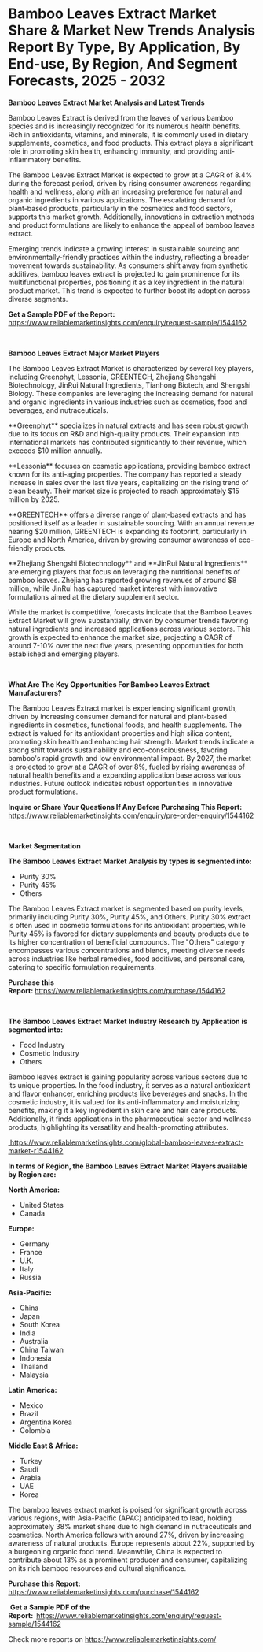 <p><h1>Bamboo Leaves Extract Market Share & Market New Trends Analysis Report By Type, By Application, By End-use, By Region, And Segment Forecasts, 2025 - 2032</h1></p><p><strong>Bamboo Leaves Extract Market Analysis and Latest Trends</strong></p>
<p><p>Bamboo Leaves Extract is derived from the leaves of various bamboo species and is increasingly recognized for its numerous health benefits. Rich in antioxidants, vitamins, and minerals, it is commonly used in dietary supplements, cosmetics, and food products. This extract plays a significant role in promoting skin health, enhancing immunity, and providing anti-inflammatory benefits.</p><p>The Bamboo Leaves Extract Market is expected to grow at a CAGR of 8.4% during the forecast period, driven by rising consumer awareness regarding health and wellness, along with an increasing preference for natural and organic ingredients in various applications. The escalating demand for plant-based products, particularly in the cosmetics and food sectors, supports this market growth. Additionally, innovations in extraction methods and product formulations are likely to enhance the appeal of bamboo leaves extract.</p><p>Emerging trends indicate a growing interest in sustainable sourcing and environmentally-friendly practices within the industry, reflecting a broader movement towards sustainability. As consumers shift away from synthetic additives, bamboo leaves extract is projected to gain prominence for its multifunctional properties, positioning it as a key ingredient in the natural product market. This trend is expected to further boost its adoption across diverse segments.</p></p>
<p><strong>Get a Sample PDF of the Report:&nbsp;</strong> <a href="https://www.reliablemarketinsights.com/enquiry/request-sample/1544162?utm_campaign=2183&utm_medium=2&utm_source=Github&utm_content=ia&utm_term=02042025&utm_id=bamboo-leaves-extract">https://www.reliablemarketinsights.com/enquiry/request-sample/1544162</a></p>
<p>&nbsp;</p>
<p><strong>Bamboo Leaves Extract Major Market Players</strong></p>
<p><p>The Bamboo Leaves Extract Market is characterized by several key players, including Greenphyt, Lessonia, GREENTECH, Zhejiang Shengshi Biotechnology, JinRui Natural Ingredients, Tianhong Biotech, and Shengshi Biology. These companies are leveraging the increasing demand for natural and organic ingredients in various industries such as cosmetics, food and beverages, and nutraceuticals.</p><p>**Greenphyt** specializes in natural extracts and has seen robust growth due to its focus on R&D and high-quality products. Their expansion into international markets has contributed significantly to their revenue, which exceeds $10 million annually.</p><p>**Lessonia** focuses on cosmetic applications, providing bamboo extract known for its anti-aging properties. The company has reported a steady increase in sales over the last five years, capitalizing on the rising trend of clean beauty. Their market size is projected to reach approximately $15 million by 2025.</p><p>**GREENTECH** offers a diverse range of plant-based extracts and has positioned itself as a leader in sustainable sourcing. With an annual revenue nearing $20 million, GREENTECH is expanding its footprint, particularly in Europe and North America, driven by growing consumer awareness of eco-friendly products.</p><p>**Zhejiang Shengshi Biotechnology** and **JinRui Natural Ingredients** are emerging players that focus on leveraging the nutritional benefits of bamboo leaves. Zhejiang has reported growing revenues of around $8 million, while JinRui has captured market interest with innovative formulations aimed at the dietary supplement sector.</p><p>While the market is competitive, forecasts indicate that the Bamboo Leaves Extract Market will grow substantially, driven by consumer trends favoring natural ingredients and increased applications across various sectors. This growth is expected to enhance the market size, projecting a CAGR of around 7-10% over the next five years, presenting opportunities for both established and emerging players.</p></p>
<p>&nbsp;</p>
<p><strong>What Are The Key Opportunities For Bamboo Leaves Extract Manufacturers?</strong></p>
<p><p>The Bamboo Leaves Extract market is experiencing significant growth, driven by increasing consumer demand for natural and plant-based ingredients in cosmetics, functional foods, and health supplements. The extract is valued for its antioxidant properties and high silica content, promoting skin health and enhancing hair strength. Market trends indicate a strong shift towards sustainability and eco-consciousness, favoring bamboo's rapid growth and low environmental impact. By 2027, the market is projected to grow at a CAGR of over 8%, fueled by rising awareness of natural health benefits and a expanding application base across various industries. Future outlook indicates robust opportunities in innovative product formulations.</p></p>
<p><strong>Inquire or Share Your Questions If Any Before Purchasing This Report:</strong> <a href="https://www.reliablemarketinsights.com/enquiry/pre-order-enquiry/1544162?utm_campaign=2183&utm_medium=2&utm_source=Github&utm_content=ia&utm_term=02042025&utm_id=bamboo-leaves-extract">https://www.reliablemarketinsights.com/enquiry/pre-order-enquiry/1544162</a></p>
<p>&nbsp;</p>
<p><strong>Market Segmentation</strong></p>
<p><strong>The Bamboo Leaves Extract Market Analysis by types is segmented into:</strong></p>
<p><ul><li>Purity 30%</li><li>Purity 45%</li><li>Others</li></ul></p>
<p><p>The Bamboo Leaves Extract market is segmented based on purity levels, primarily including Purity 30%, Purity 45%, and Others. Purity 30% extract is often used in cosmetic formulations for its antioxidant properties, while Purity 45% is favored for dietary supplements and beauty products due to its higher concentration of beneficial compounds. The "Others" category encompasses various concentrations and blends, meeting diverse needs across industries like herbal remedies, food additives, and personal care, catering to specific formulation requirements.</p></p>
<p><strong>Purchase this Report:&nbsp;</strong><a href="https://www.reliablemarketinsights.com/purchase/1544162?utm_campaign=2183&utm_medium=2&utm_source=Github&utm_content=ia&utm_term=02042025&utm_id=bamboo-leaves-extract">https://www.reliablemarketinsights.com/purchase/1544162</a></p>
<p>&nbsp;</p>
<p><strong>The Bamboo Leaves Extract Market Industry Research by Application is segmented into:</strong></p>
<p><ul><li>Food Industry</li><li>Cosmetic Industry</li><li>Others</li></ul></p>
<p><p>Bamboo leaves extract is gaining popularity across various sectors due to its unique properties. In the food industry, it serves as a natural antioxidant and flavor enhancer, enriching products like beverages and snacks. In the cosmetic industry, it is valued for its anti-inflammatory and moisturizing benefits, making it a key ingredient in skin care and hair care products. Additionally, it finds applications in the pharmaceutical sector and wellness products, highlighting its versatility and health-promoting attributes.</p></p>
<p><a href="https://www.reliablemarketinsights.com/global-bamboo-leaves-extract-market-r1544162?utm_campaign=2183&utm_medium=2&utm_source=Github&utm_content=ia&utm_term=02042025&utm_id=bamboo-leaves-extract">&nbsp;https://www.reliablemarketinsights.com/global-bamboo-leaves-extract-market-r1544162</a></p>
<p><strong>In terms of Region, the Bamboo Leaves Extract Market Players available by Region are:</strong></p>
<p>
    <p> <strong> North America: </strong>
        <ul>
            <li>United States</li>
            <li>Canada</li>
        </ul>
        </p> 
    <p> <strong> Europe: </strong>
        <ul>
            <li>Germany</li>
            <li>France</li>
            <li>U.K.</li>
            <li>Italy</li>
            <li>Russia</li>
        </ul>
        </p> 
    <p> <strong> Asia-Pacific: </strong>
        <ul>
            <li>China</li>
            <li>Japan</li>
            <li>South Korea</li>
            <li>India</li>
            <li>Australia</li>
            <li>China Taiwan</li>
            <li>Indonesia</li>
            <li>Thailand</li>
            <li>Malaysia</li>
        </ul>
        </p> 
    <p> <strong> Latin America: </strong>
        <ul>
            <li>Mexico</li>
            <li>Brazil</li>
            <li>Argentina Korea</li>
            <li>Colombia</li>
        </ul>
        </p> 
    <p> <strong> Middle East & Africa: </strong>
        <ul>
            <li>Turkey</li>
            <li>Saudi</li>
            <li>Arabia</li>
            <li>UAE</li>
            <li>Korea</li>
        </ul>
    </p>
    </p>
<p><p>The bamboo leaves extract market is poised for significant growth across various regions, with Asia-Pacific (APAC) anticipated to lead, holding approximately 38% market share due to high demand in nutraceuticals and cosmetics. North America follows with around 27%, driven by increasing awareness of natural products. Europe represents about 22%, supported by a burgeoning organic food trend. Meanwhile, China is expected to contribute about 13% as a prominent producer and consumer, capitalizing on its rich bamboo resources and cultural significance.</p></p>
<p><strong>Purchase this Report: </strong><a href="https://www.reliablemarketinsights.com/purchase/1544162?utm_campaign=2183&utm_medium=2&utm_source=Github&utm_content=ia&utm_term=02042025&utm_id=bamboo-leaves-extract">https://www.reliablemarketinsights.com/purchase/1544162</a></p>
<p>&nbsp;<strong>Get a Sample PDF of the Report:&nbsp;&nbsp;</strong><a href="https://www.reliablemarketinsights.com/enquiry/request-sample/1544162?utm_campaign=2183&utm_medium=2&utm_source=Github&utm_content=ia&utm_term=02042025&utm_id=bamboo-leaves-extract">https://www.reliablemarketinsights.com/enquiry/request-sample/1544162</a></p>
<p><strong></strong></p>
<p>Check more reports on <a href="https://www.reliablemarketinsights.com/?utm_campaign=2183&utm_medium=2&utm_source=Github&utm_content=ia&utm_term=02042025&utm_id=bamboo-leaves-extract">https://www.reliablemarketinsights.com/</a></p>